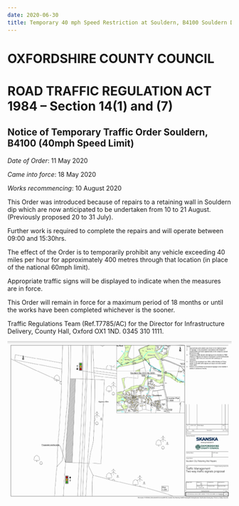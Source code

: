 ```yaml
---
date: 2020-06-30
title: Temporary 40 mph Speed Restriction at Souldern, B4100 Souldern Dip
---
```



# OXFORDSHIRE COUNTY COUNCIL

# ROAD TRAFFIC REGULATION ACT 1984 – Section 14(1) and (7)

## Notice of Temporary Traffic Order Souldern, B4100 (40mph Speed Limit)

*Date of Order*: 11 May 2020

*Came into force*: 18 May 2020

*Works recommencing*: 10 August 2020

This Order was introduced because of repairs to a retaining wall in Souldern
dip which are now anticipated to be undertaken from 10 to 21 August.
(Previously proposed 20 to 31 July).

Further work is required to complete the repairs and will operate between
09:00 and 15:30hrs.

The effect of the Order is to temporarily prohibit any vehicle exceeding 40
miles per hour for approximately 400 metres through that location (in place of
the national 60mph limit).

Appropriate traffic signs will be displayed to indicate when the measures are
in force.

This Order will remain in force for a maximum period of 18 months or until the
works have been completed whichever is the sooner.

Traffic Regulations Team (Ref.T7785/AC) for the Director for Infrastructure
Delivery, County Hall, Oxford OX1 1ND. 0345 310 1111.



![b4100works](b4100works.png)
